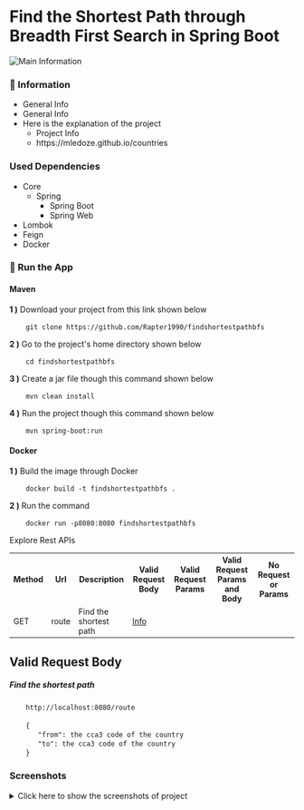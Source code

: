 # Find the Shortest Path through Breadth First Search in Spring Boot  

<img src="" alt="Main Information" width="800" height="500">

### 📖 Information

<ul style="list-style-type:disc">
  <li>General Info</li>
  <li>General Info</li>
  <li>Here is the explanation of the project
      <ul>
        <li>Project Info</li>
        <li>https://mledoze.github.io/countries</li>
      </ul>
  </li>
</ul>

### Used Dependencies
* Core
    * Spring
        * Spring Boot
        * Spring Web
* Lombok
* Feign
* Docker

### 🔨 Run the App

#### Maven

<b>1 )</b> Download your project from this link shown below
```
    git clone https://github.com/Rapter1990/findshortestpathbfs
```

<b>2 )</b> Go to the project's home directory shown below
```
    cd findshortestpathbfs
```

<b>3 )</b> Create a jar file though this command shown below
```
    mvn clean install
```

<b>4 )</b> Run the project though this command shown below
```
    mvn spring-boot:run
```

#### Docker
<b>1 )</b> Build the image through Docker
```
    docker build -t findshortestpathbfs .
```
<b>2 )</b> Run the command
```
    docker run -p8080:8080 findshortestpathbfs
```


Explore Rest APIs
<table style="width:100%">
  <tr>
    <th>Method</th>
    <th>Url</th>
    <th>Description</th>
    <th>Valid Request Body</th>
    <th>Valid Request Params</th>
    <th>Valid Request Params and Body</th>
    <th>No Request or Params</th>
  </tr>
  <tr>
      <td>GET</td>
      <td>route</td>
      <td>Find the shortest path</td>
      <td><a href="README.md#route">Info</a></td>
      <td></td>
      <td></td>
      <td></td>
  </tr>
</table>


## Valid Request Body

##### <a id="route">Find the shortest path
```
    http://localhost:8080/route
    
    {
       "from": the cca3 code of the country
       "to": the cca3 code of the country
    }
```


### Screenshots

<details>
<summary>Click here to show the screenshots of project</summary>
    <p> Figure 1 </p>
    <img src ="/screenshots/screenshot_1.PNG">
</details>    
